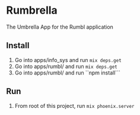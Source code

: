 # Rumbrella

The Umbrella App for the Rumbl application

## Install

1. Go into apps/info_sys and run ```mix deps.get```
2. Go into apps/rumbl/ and run ```mix deps.get```
3. Go into apps/rumbl/ and run ``npm install```

## Run

1. From root of this project, run ```mix phoenix.server```
